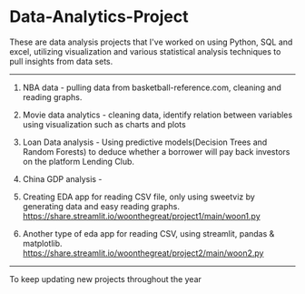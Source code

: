 # Data-Analytics-Project

These are data analysis projects that I've worked on using Python, SQL and excel, utilizing visualization and various statistical analysis techniques to pull insights from data sets. 

----

1. NBA data - pulling data from basketball-reference.com, cleaning and reading graphs.

2. Movie data analytics - cleaning data, identify relation between variables using visualization such as charts and plots  

3. Loan Data analysis - Using predictive models(Decision Trees and Random Forests) to deduce whether a borrower will pay back investors on the platform Lending Club.

4. China GDP analysis - 

5. Creating EDA app for reading CSV file, only using sweetviz by generating data and easy reading graphs.
   https://share.streamlit.io/woonthegreat/project1/main/woon1.py

6. Another type of eda app for reading CSV, using streamlit, pandas & matplotlib.
   https://share.streamlit.io/woonthegreat/project2/main/woon2.py

----

To keep updating new projects throughout the year

